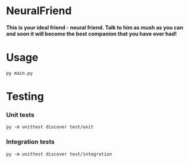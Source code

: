# NeuralFriend

#### This is your ideal friend - neural friend. Talk to him as mush as you can and soon it will become the best companion that you have ever had!

# Usage

```py main.py```

# Testing

### Unit tests

```py -m unittest discover test/unit```

### Integration tests

```py -m unittest discover test/integration```
